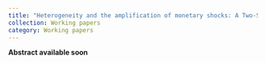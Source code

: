```yaml
---
title: "Heterogeneity and the amplification of monetary shocks: A Two-Sector TANK model with *Clerc Pierrick*"
collection: Working papers
category: Working papers
---
```



**Abstract available soon**
